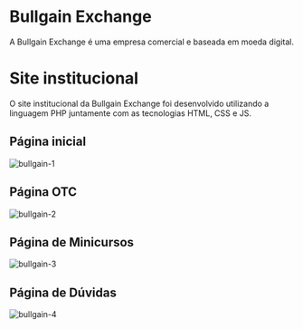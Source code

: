 # Bullgain Exchange
A Bullgain Exchange é uma empresa comercial e baseada em moeda digital.

# Site institucional
O site institucional da Bullgain Exchange foi desenvolvido utilizando a linguagem PHP juntamente com as tecnologias HTML, CSS e JS.

## Página inicial
![bullgain-1](https://github.com/fernando-lf/bullgain/assets/168871125/2b436690-67c7-482e-bda1-0c25b03f7df0)

## Página OTC
![bullgain-2](https://github.com/fernando-lf/bullgain/assets/168871125/fe1b6a3b-0579-4fb8-bd37-5767159a17dd)

## Página de Minicursos
![bullgain-3](https://github.com/fernando-lf/bullgain/assets/168871125/8f55f838-b72b-4318-8b39-ee394f38591a)

## Página de Dúvidas
![bullgain-4](https://github.com/fernando-lf/bullgain/assets/168871125/91ae0e24-11c3-4f4c-b055-31ade3f4d5e6)
